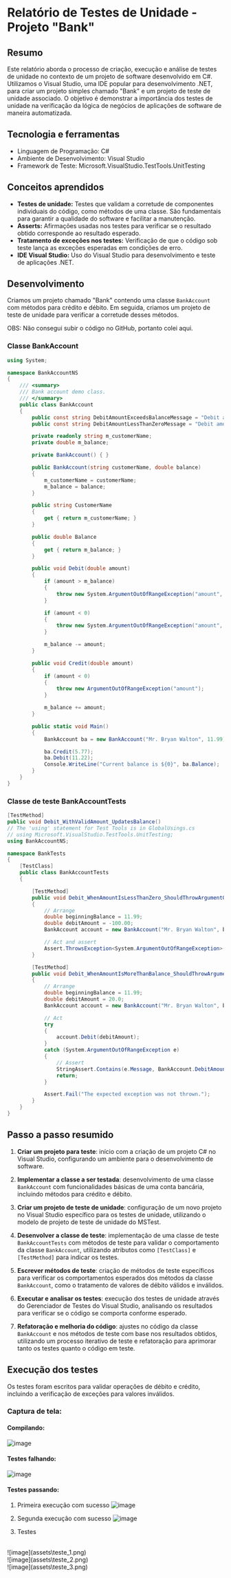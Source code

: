 
# Relatório de Testes de Unidade - Projeto "Bank"

## Resumo

Este relatório aborda o processo de criação, execução e análise de testes de unidade no contexto de um projeto de software desenvolvido em C#. Utilizamos o Visual Studio, uma IDE popular para desenvolvimento .NET, para criar um projeto simples chamado "Bank" e um projeto de teste de unidade associado. O objetivo é demonstrar a importância dos testes de unidade na verificação da lógica de negócios de aplicações de software de maneira automatizada.

## Tecnologia e ferramentas

- Linguagem de Programação: C#
- Ambiente de Desenvolvimento: Visual Studio
- Framework de Teste: Microsoft.VisualStudio.TestTools.UnitTesting

## Conceitos aprendidos

- **Testes de unidade:** Testes que validam a corretude de componentes individuais do código, como métodos de uma classe. São fundamentais para garantir a qualidade do software e facilitar a manutenção.
- **Asserts:** Afirmações usadas nos testes para verificar se o resultado obtido corresponde ao resultado esperado.
- **Tratamento de exceções nos testes:** Verificação de que o código sob teste lança as exceções esperadas em condições de erro.
- **IDE Visual Studio:** Uso do Visual Studio para desenvolvimento e teste de aplicações .NET.

## Desenvolvimento

Criamos um projeto chamado "Bank" contendo uma classe `BankAccount` com métodos para crédito e débito. Em seguida, criamos um projeto de teste de unidade para verificar a corretude desses métodos.

OBS: Não consegui subir o código no GitHub, portanto colei aqui. 

### Classe BankAccount

```csharp
using System;

namespace BankAccountNS
{
    /// <summary>
    /// Bank account demo class.
    /// </summary>
    public class BankAccount
    {
        public const string DebitAmountExceedsBalanceMessage = "Debit amount exceeds balance";
        public const string DebitAmountLessThanZeroMessage = "Debit amount is less than zero";

        private readonly string m_customerName;
        private double m_balance;

        private BankAccount() { }

        public BankAccount(string customerName, double balance)
        {
            m_customerName = customerName;
            m_balance = balance;
        }

        public string CustomerName
        {
            get { return m_customerName; }
        }

        public double Balance
        {
            get { return m_balance; }
        }

        public void Debit(double amount)
        {
            if (amount > m_balance)
            {
                throw new System.ArgumentOutOfRangeException("amount", amount, DebitAmountExceedsBalanceMessage);
            }

            if (amount < 0)
            {
                throw new System.ArgumentOutOfRangeException("amount", amount, DebitAmountLessThanZeroMessage);
            }

            m_balance -= amount;
        }

        public void Credit(double amount)
        {
            if (amount < 0)
            {
                throw new ArgumentOutOfRangeException("amount");
            }

            m_balance += amount;
        }

        public static void Main()
        {
            BankAccount ba = new BankAccount("Mr. Bryan Walton", 11.99);

            ba.Credit(5.77);
            ba.Debit(11.22);
            Console.WriteLine("Current balance is ${0}", ba.Balance);
        }
    }
}
```

### Classe de teste BankAccountTests

```csharp
[TestMethod]
public void Debit_WithValidAmount_UpdatesBalance()
// The 'using' statement for Test Tools is in GlobalUsings.cs
// using Microsoft.VisualStudio.TestTools.UnitTesting;
using BankAccountNS;

namespace BankTests
{
    [TestClass]
    public class BankAccountTests
    {

        [TestMethod]
        public void Debit_WhenAmountIsLessThanZero_ShouldThrowArgumentOutOfRange()
        {
            // Arrange
            double beginningBalance = 11.99;
            double debitAmount = -100.00;
            BankAccount account = new BankAccount("Mr. Bryan Walton", beginningBalance);

            // Act and assert
            Assert.ThrowsException<System.ArgumentOutOfRangeException>(() => account.Debit(debitAmount));
        }

        [TestMethod]
        public void Debit_WhenAmountIsMoreThanBalance_ShouldThrowArgumentOutOfRange()
        {
            // Arrange
            double beginningBalance = 11.99;
            double debitAmount = 20.0;
            BankAccount account = new BankAccount("Mr. Bryan Walton", beginningBalance);

            // Act
            try
            {
                account.Debit(debitAmount);
            }
            catch (System.ArgumentOutOfRangeException e)
            {
                // Assert
                StringAssert.Contains(e.Message, BankAccount.DebitAmountExceedsBalanceMessage);
                return;
            }

            Assert.Fail("The expected exception was not thrown.");
        }
    }
}
```

## Passo a passo resumido

1. **Criar um projeto para teste**: início com a criação de um projeto C# no Visual Studio, configurando um ambiente para o desenvolvimento de software.

2. **Implementar a classe a ser testada**: desenvolvimento de uma classe `BankAccount` com funcionalidades básicas de uma conta bancária, incluindo métodos para crédito e débito.

3. **Criar um projeto de teste de unidade**: configuração de um novo projeto no Visual Studio específico para os testes de unidade, utilizando o modelo de projeto de teste de unidade do MSTest.

4. **Desenvolver a classe de teste**: implementação de uma classe de teste `BankAccountTests` com métodos de teste para validar o comportamento da classe `BankAccount`, utilizando atributos como `[TestClass]` e `[TestMethod]` para indicar os testes.

5. **Escrever métodos de teste**: criação de métodos de teste específicos para verificar os comportamentos esperados dos métodos da classe `BankAccount`, como o tratamento de valores de débito válidos e inválidos.

6. **Executar e analisar os testes**: execução dos testes de unidade através do Gerenciador de Testes do Visual Studio, analisando os resultados para verificar se o código se comporta conforme esperado.

7. **Refatoração e melhoria do código**: ajustes no código da classe `BankAccount` e nos métodos de teste com base nos resultados obtidos, utilizando um processo iterativo de teste e refatoração para aprimorar tanto os testes quanto o código em teste.


## Execução dos testes

Os testes foram escritos para validar operações de débito e crédito, incluindo a verificação de exceções para valores inválidos.

### Captura de tela:

#### Compilando:
![image](assets\Compilando.png)

#### Testes falhando:
![image](assets\testes_falhando.jpg)

#### Testes passando:
1. Primeira execução com sucesso
![image](assets\primeira_execucao_com_sucesso.png)

2. Segunda execução com sucesso 
![image](assets\segunda_execucao_com_sucesso.png)

3. Testes
<br/>
![image](assets\teste_1.png)
<br/>
![image](assets\teste_2.png)
<br/>
![image](assets\teste_3.png)

